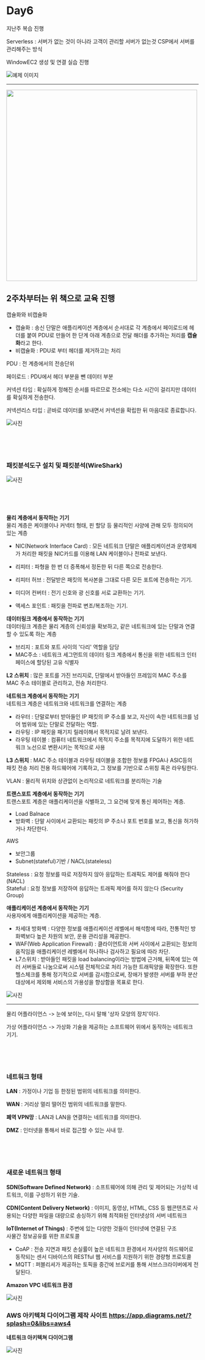 # Day6

지난주 복습 진행

Serverless : 서버가 없는 것이 아니라 고객이 관리할 서버가 없는것 CSP에서 서버를 관리해주는 방식

WindowEC2 생성 및 연결 실습 진행

![예제 이미지](../images/윈도우EC2생성.PNG)

---

<img src="../images/그림으로.jpg" width="500" height="500">

## 2주차부터는 위 책으로 교육 진행


캡슐화와 비캡슐화<br>
- 캡슐화 : 송신 단말은 애플리케이션 계층에서 순서대로 각 계층에서 페이로드에 헤더를 붙여 PDU로 만들어 한 단계 아래 계층으로 전달
해더를 추가하는 처리를 **캡슐화**라고 한다.
- 비캡슐화 : PDU로 부터 헤더를 제거하고는 처리

PDU :  전 계층에서의 전송단위

페이로드 : PDU에서 헤더 부분을 뺀 데이터 부분


커넥션 타입 : 확실하게 정해진 순서를 따르므로 전소에는 다소 시간이 걸리지만 데이터를  확실하게 전송한다.

커넥션리스 타입 : 곧바로 데이터를 보내면서 커넥션을 확립한 뒤 마음대로 종료합니다.

![사진](../images/캡슙화와비캡슐화.jpg)


<br><br><br>

### 패킷분석도구 설치 및 패킷분석(WireShark)

![사진](../images/패킷분석.png)

<br><br><br>

**물리 계층에서 동작하는 기기** <br>
물리 계층은 케이블이나 커넥터 형태, 핀 할당 등 물리적인 사양에 관해 모두 정의되어 있는 계층

- NIC(Network Interface Card) : 모든 네트워크 단말은 애플리케이션과 운영체제가 처리한 패킷을 NIC카드를 이용해 LAN 케이블이나 전파로 보낸다.

- 리피터 : 파형을 한 번 더 증폭해서 정돈한 뒤 다른 쪽으로 전송한다.

- 리피터 허브 : 전달받은 패킷의 복사본을 그대로 다른 모든 포트에 전송하는 기기.

- 미디어 컨버터 : 전기 신호와 광 신호를 서로 교환하는 기기.

- 액세스 포인트 : 패킷을 전파로 변조/복조하는 기기.

**데이터링크 계층에서 동작하는 기기** <br>
데이터링크 계층은 물리 계층의 신뢰성을 확보하고, 같은 네트워크에 있는 단말과 연결할 수 있도록 하는 계층

- 브리지 : 포트와 포트 사이의 '다리' 역할을 담당
- MAC주소 : 네트워크 세그먼트의 데이터 링크 계층에서 통신을 위한 네트워크 인터페이스에 할당된 고유 식별자

**L2 스위치** : 많은 포트를 가진 브리지로, 단말에서 받아들인 프레임의 MAC 주소를 MAC 주소 테이블로 관리하고, 전송 처리한다.

**네트워크 계층에서 동작하는 기기** <br>
네트워크 계층은 네트워크와 네트워크를 연결하는 계층

- 라우터 : 단말로부터 받아들인 IP 패킷의 IP 주소를 보고, 자신이 속한 네트워크를 넘어 범위에 있는 단말로 전달하는 역할.
- 라우팅 : IP 패킷을 패기지 릴레이해서 목적지로 날려 보낸다.
- 라우팅 테이블 : 컴퓨터 네트워크에서 목적지 주소를 목적지에 도달하기 위한 네트워크 노선으로 변환시키는 목적으로 사용

**L3 스위치** : MAC 주소 테이블과 라우팅 테이블을 조합한 정보를 FPGA나 ASIC등의 패킷 전송 처리 전용 하드웨어에 기록하고, 그 정보를 기반으로 스위칭 혹은 라우팅한다.

VLAN : 물리적 위치와 상관없이 논리적으로 네트워크를 분리하는 기술


**트랜스포트 계층에서 동작하는 기기**<br>
트랜스포트 계층은 애플리케이션을 식별하고, 그 요건에 맞게 통신 제어하는 계층.

- Load Balnace
- 방화벽 : 단말 사이에서  교환되는 패킷의 IP 주소나 포트 번호를 보고, 통신을 허가하거나 차단한다.

AWS
- 보안그룹
- Subnet(stateful)기반 / NACL(stateless)

Stateless : 요청 정보를 따로 저장하지 않아 응답하는 트래픽도 제어를 해줘야 한다 (NACL)<br>
Stateful : 요청 정보를 저장하여 응답하는 트래픽 제어를 하지 않는다 (Security Group)


**애플리케이션 계층에서 동작하는 기기**<br>
사용자에게 애플리케이션을 제공하는 계층.

- 차세대 방화벽 : 다양한 정보를 애플리케이션 레벨에서 해석함에 따라, 전통적인 방화벽보다 높은 차원의 보안, 운용 관리성을 제공한다.
- WAF(Web Application Firewall) : 클라이언트와 서버 사이에서 교환되는 정보의 움직임을 애플리케이션 레벨에서 하나하나 검사하고 필요에 따라 차단.
- L7스위치 : 받아들인 패킷을 load balancing이라는 방법에 근거해, 뒤쪽에 있는 여러 서버들로 나눔으로써 시스템 전체적으로 처리 가능한 트래픽양을 확장한다.
또한 헬스체크를 통해 정기적으로 서버를 감시함으로써, 장애가 발생한 서버를 부하 분산 대상에서 제외해 서비스의 가용성을 향상함을 목표로 한다.

![사진](../images/7계층연결.jpg)

---

물리 어플라이언스
-> 눈에 보이는, 다시 말해 '상자 모양의 장치'이다.

가상 어플라이언스
-> 가상화 기술을 제공하는 소프트웨어 위에서 동작하는 네트워크 기기.

<br><br><br>

### 네트워크 형태

**LAN** : 가정이나 기업 등 한정된 범위의 네트워크를 의미한다.

**WAN** : 거리상 멀리 떨어진 범위의 네트워크를 말한다.<br>

**폐역 VPN망** : LAN과 LAN을 연결하는 네트워크를 의미한다.

**DMZ** : 인터넷을 통해서 바로 접근할 수 있는 사내 망.

<br><br><br>

### 새로운 네트워크 형태

**SDN(Software Defined Network)** : 소프트웨어에 의해 관리 및 제어되는 가상적 네트워크, 이를 구성하기 위한 기술.

**CDN(Content Delivery Network)** : 이미지, 동영상, HTML, CSS 등 웹콘텐츠로 사용되는 다양한 파일을 대량으로 송싱하기 위해 최적화된 인터넷상의 서버 네트워크

**IoT(Internet of Things)** : 주변에 있는 다양한 것들이 인터넷에 연결된 구조<br>
사물간 정보공유를 위한 프로토콜
- CoAP : 전송 지연과 패킷 손실률이 높은 네트워크 환경에서 저사양의 하드웨어로 동작되는 센서 디바이스의 RESTful 웹 서비스를 지원하기 위한 경량형 프로토콜
- MQTT : 퍼블리셔가 제공하는 토픽을 중간에 브로커를 통해 서브스크라이버에게 전달된다.

**Amazon VPC 네트워크 환경**

![사진](../images/vpc네트워크환경.jpg)

### AWS 아키텍쳐 다이어그램 제작 사이트  <https://app.diagrams.net/?splash=0&libs=aws4>

**네트워크 아키텍쳐 다이어그램**

![사진](../images/아키텍쳐다이어그램.png)

